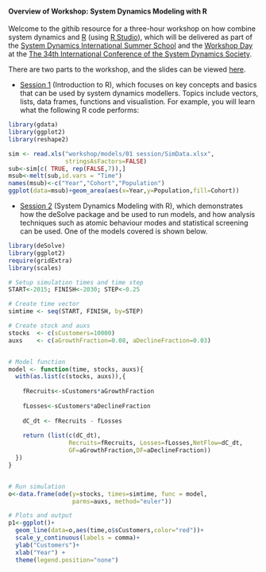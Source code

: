 #### Overview of Workshop: System Dynamics Modeling with R


Welcome to the githib resource for a three-hour workshop on how combine system dynamics and [R](https://www.r-project.org) (using [R Studio](https://www.rstudio.com)), which will be delivered as part of the [System Dynamics International Summer School](http://conference.systemdynamics.org/summer-school/) and the [Workshop Day](http://conference.systemdynamics.org/current/upload/ws.pdf) at the [The 34th International Conference of the System Dynamics Society](http://conference.systemdynamics.org).


There are two parts to the workshop, and the slides can be viewed [here](https://github.com/JimDuggan/SDMR/tree/master/workshop/slides).

* [Session 1](https://github.com/JimDuggan/SDMR/tree/master/workshop/models/01%20session) (Introduction to R), which focuses on key concepts and basics that can be used by system dynamics modellers. Topics include vectors, lists, data frames, functions and visualistion. For example, you will learn what the following R code performs:

```R
library(gdata)
library(ggplot2)
library(reshape2)

sim <- read.xls("workshop/models/01 session/SimData.xlsx",
                stringsAsFactors=FALSE)
sub<-sim[c( TRUE, rep(FALSE,7)),]
msub<-melt(sub,id.vars = "Time")
names(msub)<-c("Year","Cohort","Population")
ggplot(data=msub)+geom_area(aes(x=Year,y=Population,fill=Cohort))

```

* [Session 2](https://github.com/JimDuggan/SDMR/tree/master/workshop/models/02%20session) (System Dynamics Modeling with R), which demonstrates how the deSolve package and be used to run models, and how analysis techniques such as atomic behaviour modes and statistical screening can be used. One of the models covered is shown below.

```R
library(deSolve)
library(ggplot2)
require(gridExtra)
library(scales)

# Setup simulation times and time step
START<-2015; FINISH<-2030; STEP<-0.25

# Create time vector
simtime <- seq(START, FINISH, by=STEP)

# Create stock and auxs
stocks  <- c(sCustomers=10000)
auxs    <- c(aGrowthFraction=0.08, aDeclineFraction=0.03)


# Model function
model <- function(time, stocks, auxs){
  with(as.list(c(stocks, auxs)),{ 
    
    fRecruits<-sCustomers*aGrowthFraction
    
    fLosses<-sCustomers*aDeclineFraction
    
    dC_dt <- fRecruits - fLosses
    
    return (list(c(dC_dt),
                 Recruits=fRecruits, Losses=fLosses,NetFlow=dC_dt,
                 GF=aGrowthFraction,DF=aDeclineFraction))   
  })
}


# Run simulation
o<-data.frame(ode(y=stocks, times=simtime, func = model, 
                  parms=auxs, method="euler"))

# Plots and output
p1<-ggplot()+
  geom_line(data=o,aes(time,o$sCustomers,color="red"))+
  scale_y_continuous(labels = comma)+
  ylab("Customers")+
  xlab("Year") +
  theme(legend.position="none")


```

